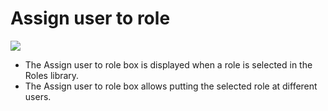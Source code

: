 Assign user to role
===================

![](roles-assignuser.png)

-   The Assign user to role box is displayed when a role is selected in the Roles library.
-   The Assign user to role box allows putting the selected role at different users.

